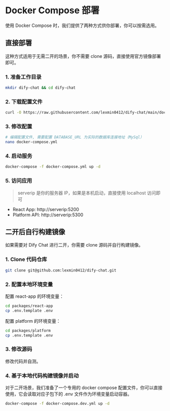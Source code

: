 # Docker Compose 部署

使用 Docker Compose 时，我们提供了两种方式供你部署，你可以按需选用。

## 直接部署

这种方式适用于无需二开的场景，你不需要 clone 源码，直接使用官方镜像部署即可。

### 1. 准备工作目录

```bash
mkdir dify-chat && cd dify-chat
```

### 2. 下载配置文件

```bash
curl -O https://raw.githubusercontent.com/lexmin0412/dify-chat/main/docker-compose.yml
```

### 3. 修改配置

```bash
# 编辑配置文件, 需要配置 DATABASE_URL 为实际的数据库连接地址（MySql）
nano docker-compose.yml
```

### 4. 启动服务

```bash
docker-compose -f docker-compose.yml up -d
```

### 5. 访问应用

> serverip 是你的服务器 IP，如果是本机启动，直接使用 localhost 访问即可

- React App: http://serverip:5200
- Platform API: http://serverip:5300

## 二开后自行构建镜像

如果需要对 Dify Chat 进行二开，你需要 clone 源码并自行构建镜像。

### 1. Clone 代码仓库

```bash
git clone git@github.com:lexmin0412/dify-chat.git
```

### 2. 配置本地环境变量

配置 react-app 的环境变量：

```bash
cd packages/react-app
cp .env.template .env
```

配置 platform 的环境变量：

```bash
cd packages/platform
cp .env.template .env
```

### 3. 修改源码

修改代码并自测。

### 4. 基于本地代码构建镜像并启动

对于二开场景，我们准备了一个专用的 docker compose 配置文件，你可以直接使用，它会读取对应子包下的 .env 文件作为环境变量启动容器。

```bash
docker-compose -f docker-compose.dev.yml up -d
```
